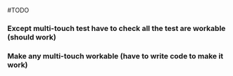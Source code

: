 #TODO

### Except multi-touch test have to check all the test are workable (should work)

### Make any multi-touch workable (have to write code to make it work)